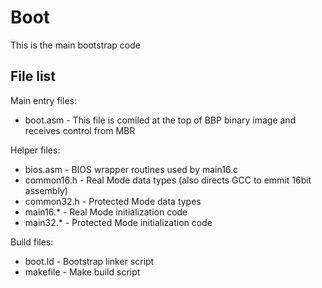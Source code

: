 Boot
====

This is the main bootstrap code

File list
---------

Main entry files:
* boot.asm - This file is comiled at the top of BBP binary image and receives control from MBR

Helper files:
* bios.asm - BIOS wrapper routines used by main16.c
* common16.h - Real Mode data types (also directs GCC to emmit 16bit assembly)
* common32.h - Protected Mode data types
* main16.* - Real Mode initialization code
* main32.* - Protected Mode initialization code

Build files:
* boot.ld - Bootstrap linker script
* makefile - Make build script
